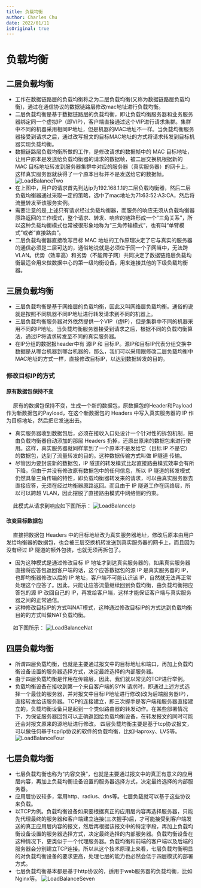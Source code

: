 ```yaml
---
title: 负载均衡
author: Charles Chu
date: 2022/01/11
isOriginal: true
---
```


# 负载均衡

## 二层负载均衡
- 工作在数据链路层的负载均衡称之为二层负载均衡(又称为数据链路层负载均衡)，通过在通信协议的数据链路层修改mac地址进行负载均衡。
- 二层负载均衡是基于数据链路层的负载均衡，即让负载均衡服务器和业务服务器绑定同一个虚拟IP（即VIP），客户端直接通过这个VIP进行请求集群。集群中不同的机器采用相同IP地址，但是机器的MAC地址不一样。当负载均衡服务器接受到请求之后，通过改写报文的目标MAC地址的方式将请求转发到目标机器实现负载均衡。
- 数据链路层负载均衡所做的工作，是修改请求的数据帧中的 MAC 目标地址，让用户原本是发送给负载均衡器的请求的数据帧，被二层交换机根据新的 MAC 目标地址转发到服务器集群中对应的服务器（真实服务器）的网卡上，这样真实服务器就获得了一个原本目标并不是发送给它的数据帧。
![LoadBalanceTwo](/public/network/loadBalance/LoadBalanceTwo.png)
- 在上图中，用户的请求首先到达ip为192.168.1.1的二层负载均衡器，然后二层负载均衡器通过采取一定的策略，选中了mac地址为71:63:52:A3:CA，然后将流量转发至该服务实例。
- 需要注意的是,上述只有请求经过负载均衡器，而服务的响应无须从负载均衡器原路返回的工作模式，整个请求、转发、响应的链路形成一个“三角关系”，所以这种负载均衡模式也常被很形象地称为“三角传输模式”，也有叫“单臂模式”或者“直接路由”。
- 二层负载均衡器直接改写目标 MAC 地址的工作原理决定了它与真实的服务器的通信必须是二层可达的，通俗地说就是必须位于同一个子网当中，无法跨 VLAN。优势（效率高）和劣势（不能跨子网）共同决定了数据链路层负载均衡最适合用来做数据中心的第一级均衡设备，用来连接其他的下级负载均衡器。


## 三层负载均衡
- 三层负载均衡是基于网络层的负载均衡，因此又叫网络层负载均衡。通俗的说就是按照不同机器不同IP地址进行转发请求到不同的机器上。
- 三层负载均衡服务器对外依然提供一个VIP（虚IP），但是集群中不同的机器采用不同的IP地址。当负载均衡服务器接受到请求之后，根据不同的负载均衡算法，通过IP将请求转发至不同的真实服务器。
- 在IP分组的数据报header中有 源IP 和 目标IP。源IP和目标IP代表分组交换中数据是从哪台机器到哪台机器的，那么，我们可以采用跟修改二层负载均衡中MAC地址的方式一样，直接修改目标IP，以达到数据转发的目的。

### 修改目标IP的方式
#### 原有数据包保持不变
&emsp; 原有的数据包保持不变，生成一个新的数据包，原数据包的Header和Payload作为新数据包的Payload，在这个新数据包的 Headers 中写入真实服务器的 IP 作为目标地址，然后把它发送出去。
- 真实服务器收到数据包后，必须在接收入口处设计一个针对性的拆包机制，把由负载均衡器自动添加的那层 Headers 扔掉，还原出原来的数据包来进行使用。这样，真实服务器就同样拿到了一个原本不是发给它（目标 IP 不是它）的数据包，达到了流量转发的目的。这种数据传输方式叫做 IP隧道 传输。
- 尽管因为要封装新的数据包，IP 隧道的转发模式比起直接路由模式效率会有所下降，但由于并没有修改原有数据包中的任何信息，所以 IP 隧道的转发模式仍然具备三角传输的特性，即负载均衡器转发来的请求，可以由真实服务器去直接应答，无须在经过均衡器原路返回。而且由于 IP 隧道工作在网络层，所以可以跨越 VLAN，因此摆脱了直接路由模式中网络侧的约束。

&emsp; 此模式从请求到响应如下图所示：
![LoadBalanceIp](/public/network/loadBalance/LoadBalanceIp.png)

#### 改变目标数据包
&emsp; 直接把数据包 Headers 中的目标地址改为真实服务器地址，修改后原本由用户发给均衡器的数据包，也会被三层交换机转发送到真实服务器的网卡上，而且因为没有经过 IP 隧道的额外包装，也就无须再拆包了。
- 因为这种模式是通过修改目标 IP 地址才到达真实服务器的，如果真实服务器直接将应答包返回客户端的话，这个应答数据包的源 IP 是真实服务器的 IP，也即均衡器修改以后的 IP 地址，客户端不可能认识该 IP，自然就无法再正常处理这个应答了。因此，只能让应答流量继续回到负载均衡，由负载均衡把应答包的源 IP 改回自己的 IP，再发给客户端，这样才能保证客户端与真实服务器之间的正常通信。
- 这种修改目标IP的方式叫NAT模式，这种通过修改目标IP的方式达到负载均衡目的的方式叫做NAT负载均衡。

&emsp; 如下图所示：
![LoadBalanceNat](/public/network/loadBalance/LoadBalanceNat.png)


## 四层负载均衡
- 所谓四层负载均衡，也就是主要通过报文中的目标地址和端口，再加上负载均衡设备设置的服务器选择方式，决定最终选择的内部服务器。
- 由于四层负载均衡是作用在传输层，因此，我们就以常见的TCP进行举例。
- 负载均衡设备在接收到第一个来自客户端的SYN 请求时，即通过上述方式选择一个最佳的服务器，并对报文中目标IP地址进行修改(改为后端服务器IP），直接转发给该服务器。TCP的连接建立，即三次握手是客户端和服务器直接建立的，负载均衡设备只是起到一个类似路由器的转发动作。在某些部署情况下，为保证服务器回包可以正确返回给负载均衡设备，在转发报文的同时可能还会对报文原来的源地址进行修改。
四层负载均衡主要是基于tcp协议报文，可以做任何基于tcp/ip协议的软件的负载均衡，比如Haproxy、LVS等。
![LoadBalanceFour](/public/network/loadBalance/LoadBalanceFour.png)


## 七层负载均衡
- 七层负载均衡也称为“内容交换”，也就是主要通过报文中的真正有意义的应用层内容，再加上负载均衡设备设置的服务器选择方式，决定最终选择的内部服务器。
- 应用层协议较多，常用http、radius、dns等。七层负载就可以基于这些协议来负载。
- 以TCP为例。负载均衡设备如果要根据真正的应用层内容再选择服务器，只能先代理最终的服务器和客户端建立连接(三次握手)后，才可能接受到客户端发送的真正应用层内容的报文，然后再根据该报文中的特定字段，再加上负载均衡设备设置的服务器选择方式，决定最终选择的内部服务器。负载均衡设备在这种情况下，更类似于一个代理服务器。负载均衡和前端的客户端以及后端的服务器会分别建立TCP连接。所以从这个技术原理上来看，七层负载均衡明显的对负载均衡设备的要求更高，处理七层的能力也必然会低于四层模式的部署方式。
- 七层负载均衡基本都是基于http协议的，适用于web服务器的负载均衡，比如Nginx等。
![LoadBalanceSeven](/public/network/loadBalance/LoadBalanceSeven.png)